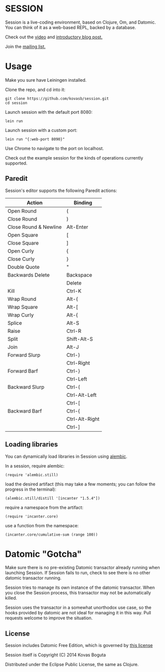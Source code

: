 # SESSION

Session is a live-coding environment, based on Clojure, Om, and Datomic. You can think of it as a web-based REPL, backed by a database.

Check out the [video](https://vimeo.com/89899023) and [introductory blog post.](https://medium.com/p/1a12997a5f70)

Join the [mailing list.](https://groups.google.com/forum/#!forum/session-platform)

# Usage

Make you sure have Leiningen installed. 

Clone the repo, and cd into it:

    git clone https://github.com/kovasb/session.git
    cd session

Launch session with the default port 8080:

    lein run

Launch session with a custom port:

    lein run "{:web-port 8090}"

Use Chrome to navigate to the port on localhost.

Check out the example session for the kinds of operations currently supported.

## Paredit

Session's editor supports the following Paredit actions:

| Action        | Binding           |
| ------------- |-------------| 
| Open Round      | ( | 
| Close Round     | )      | 
| Close Round & Newline | Alt-Enter      |   
| Open Square | [ |
| Close Square | ] |
| Open Curly | { |
| Close Curly | } |
| Double Quote | " |
| Backwards Delete | Backspace |
| | Delete |
| Kill | Ctrl-K |
| Wrap Round | Alt-( |
| Wrap Square | Alt-[ |
| Wrap Curly | Alt-{ |
| Splice | Alt-S |
| Raise | Ctrl-R |
| Split | Shift-Alt-S | 
| Join | Alt-J |
| Forward Slurp | Ctrl-) |
| | Ctrl-Right |
| Forward Barf | Ctrl-} |
| | Ctrl-Left |
| Backward Slurp | Ctrl-( |
| | Ctrl-Alt-Left |
| | Ctrl-[ |
| Backward Barf | Ctrl-{ |
| | Ctrl-Alt-Right |
| | Ctrl-] |



## Loading libraries

You can dynamically load libraries in Session using [alembic](https://github.com/pallet/alembic).

In a session, require alembic:

    (require 'alembic.still)
    
load the desired artifact (this may take a few moments; you can follow the progress in the terminal):

    (alembic.still/distill '[incanter "1.5.4"])

require a namespace from the artifact:

    (require 'incanter.core)
    
use a function from the namespace:

    (incanter.core/cumulative-sum (range 100))

# Datomic "Gotcha"

Make sure there is no pre-existing Datomic transactor already running when launching Session. If Session fails to run, check to see there is no other datomic transactor running. 

Session tries to manage its own instance of the datomic transactor. When you close the Session process, this transactor may not be automatically killed. 

Session uses the transactor in a somewhat unorthodox use case, so the hooks provided by datomic are not ideal for managing it in this way. Pull requests welcome to improve the situation.

## License

Session includes Datomic Free Edition, which is governed by [this license](https://github.com/kovasb/session/blob/master/vendor/datomic-free-0.9.4556/LICENSE)

Session itself is Copyright (C) 2014 Kovas Boguta

Distributed under the Eclipse Public License, the same as Clojure.

